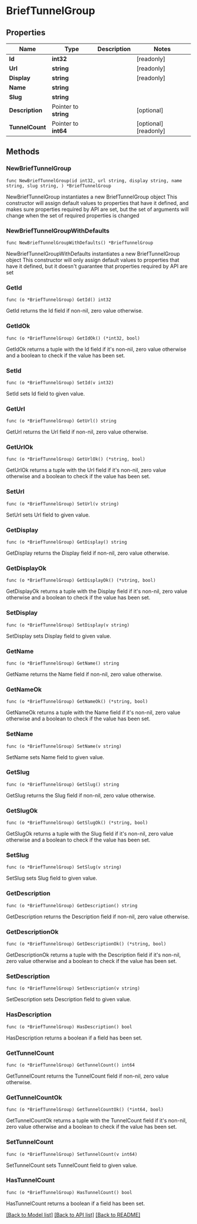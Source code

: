 # BriefTunnelGroup

## Properties

Name | Type | Description | Notes
------------ | ------------- | ------------- | -------------
**Id** | **int32** |  | [readonly] 
**Url** | **string** |  | [readonly] 
**Display** | **string** |  | [readonly] 
**Name** | **string** |  | 
**Slug** | **string** |  | 
**Description** | Pointer to **string** |  | [optional] 
**TunnelCount** | Pointer to **int64** |  | [optional] [readonly] 

## Methods

### NewBriefTunnelGroup

`func NewBriefTunnelGroup(id int32, url string, display string, name string, slug string, ) *BriefTunnelGroup`

NewBriefTunnelGroup instantiates a new BriefTunnelGroup object
This constructor will assign default values to properties that have it defined,
and makes sure properties required by API are set, but the set of arguments
will change when the set of required properties is changed

### NewBriefTunnelGroupWithDefaults

`func NewBriefTunnelGroupWithDefaults() *BriefTunnelGroup`

NewBriefTunnelGroupWithDefaults instantiates a new BriefTunnelGroup object
This constructor will only assign default values to properties that have it defined,
but it doesn't guarantee that properties required by API are set

### GetId

`func (o *BriefTunnelGroup) GetId() int32`

GetId returns the Id field if non-nil, zero value otherwise.

### GetIdOk

`func (o *BriefTunnelGroup) GetIdOk() (*int32, bool)`

GetIdOk returns a tuple with the Id field if it's non-nil, zero value otherwise
and a boolean to check if the value has been set.

### SetId

`func (o *BriefTunnelGroup) SetId(v int32)`

SetId sets Id field to given value.


### GetUrl

`func (o *BriefTunnelGroup) GetUrl() string`

GetUrl returns the Url field if non-nil, zero value otherwise.

### GetUrlOk

`func (o *BriefTunnelGroup) GetUrlOk() (*string, bool)`

GetUrlOk returns a tuple with the Url field if it's non-nil, zero value otherwise
and a boolean to check if the value has been set.

### SetUrl

`func (o *BriefTunnelGroup) SetUrl(v string)`

SetUrl sets Url field to given value.


### GetDisplay

`func (o *BriefTunnelGroup) GetDisplay() string`

GetDisplay returns the Display field if non-nil, zero value otherwise.

### GetDisplayOk

`func (o *BriefTunnelGroup) GetDisplayOk() (*string, bool)`

GetDisplayOk returns a tuple with the Display field if it's non-nil, zero value otherwise
and a boolean to check if the value has been set.

### SetDisplay

`func (o *BriefTunnelGroup) SetDisplay(v string)`

SetDisplay sets Display field to given value.


### GetName

`func (o *BriefTunnelGroup) GetName() string`

GetName returns the Name field if non-nil, zero value otherwise.

### GetNameOk

`func (o *BriefTunnelGroup) GetNameOk() (*string, bool)`

GetNameOk returns a tuple with the Name field if it's non-nil, zero value otherwise
and a boolean to check if the value has been set.

### SetName

`func (o *BriefTunnelGroup) SetName(v string)`

SetName sets Name field to given value.


### GetSlug

`func (o *BriefTunnelGroup) GetSlug() string`

GetSlug returns the Slug field if non-nil, zero value otherwise.

### GetSlugOk

`func (o *BriefTunnelGroup) GetSlugOk() (*string, bool)`

GetSlugOk returns a tuple with the Slug field if it's non-nil, zero value otherwise
and a boolean to check if the value has been set.

### SetSlug

`func (o *BriefTunnelGroup) SetSlug(v string)`

SetSlug sets Slug field to given value.


### GetDescription

`func (o *BriefTunnelGroup) GetDescription() string`

GetDescription returns the Description field if non-nil, zero value otherwise.

### GetDescriptionOk

`func (o *BriefTunnelGroup) GetDescriptionOk() (*string, bool)`

GetDescriptionOk returns a tuple with the Description field if it's non-nil, zero value otherwise
and a boolean to check if the value has been set.

### SetDescription

`func (o *BriefTunnelGroup) SetDescription(v string)`

SetDescription sets Description field to given value.

### HasDescription

`func (o *BriefTunnelGroup) HasDescription() bool`

HasDescription returns a boolean if a field has been set.

### GetTunnelCount

`func (o *BriefTunnelGroup) GetTunnelCount() int64`

GetTunnelCount returns the TunnelCount field if non-nil, zero value otherwise.

### GetTunnelCountOk

`func (o *BriefTunnelGroup) GetTunnelCountOk() (*int64, bool)`

GetTunnelCountOk returns a tuple with the TunnelCount field if it's non-nil, zero value otherwise
and a boolean to check if the value has been set.

### SetTunnelCount

`func (o *BriefTunnelGroup) SetTunnelCount(v int64)`

SetTunnelCount sets TunnelCount field to given value.

### HasTunnelCount

`func (o *BriefTunnelGroup) HasTunnelCount() bool`

HasTunnelCount returns a boolean if a field has been set.


[[Back to Model list]](../README.md#documentation-for-models) [[Back to API list]](../README.md#documentation-for-api-endpoints) [[Back to README]](../README.md)


